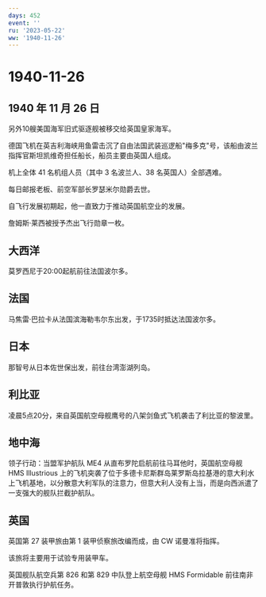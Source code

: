 ```yaml
---
days: 452
event: ''
ru: '2023-05-22'
ww: '1940-11-26'
---
```


# 1940-11-26

## 1940 年 11 月 26 日

另外10艘美国海军旧式驱逐舰被移交给英国皇家海军。

德国飞机在英吉利海峡用鱼雷击沉了自由法国武装巡逻船"梅多克"号，该船由波兰指挥官斯坦凯维奇担任船长，船员主要由英国人组成。

机上全体 41 名机组人员（其中 3 名波兰人、38 名英国人）全部遇难。

每日邮报老板、前空军部长罗瑟米尔勋爵去世。

自飞行发展初期起，他一直致力于推动英国航空业的发展。

詹姆斯·莱西被授予杰出飞行勋章一枚。

## 大西洋

莫罗西尼于20:00起航前往法国波尔多。

## 法国

马焦雷·巴拉卡从法国滨海勒韦尔东出发，于1735时抵达法国波尔多。

## 日本

那智号从日本佐世保出发，前往台湾澎湖列岛。

## 利比亚

凌晨5点20分，来自英国航空母舰鹰号的八架剑鱼式飞机袭击了利比亚的黎波里。

## 地中海

领子行动：当盟军护航队 ME4 从直布罗陀启航前往马耳他时，英国航空母舰 HMS
Illustrious
上的飞机突袭了位于多德卡尼斯群岛莱罗斯岛拉基港的意大利水上飞机基地，以分散意大利军队的注意力，但意大利人没有上当，而是向西派遣了一支强大的舰队拦截护航队。

## 英国

英国第 27 装甲旅由第 1 装甲侦察旅改编而成，由 CW 诺曼准将指挥。

该旅将主要用于试验专用装甲车。

英国舰队航空兵第 826 和第 829 中队登上航空母舰 HMS Formidable
前往南非开普敦执行护航任务。
